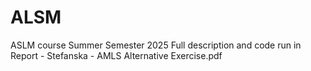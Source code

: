 # ALSM
ASLM course Summer Semester 2025
Full description and code run in Report - Stefanska - AMLS Alternative Exercise.pdf
